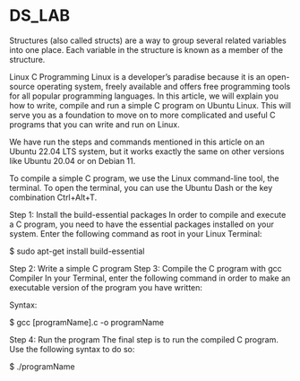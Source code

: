 # DS_LAB
Structures (also called structs) are a way to group several related variables into one place. Each variable in the structure is known as a member of the structure.


Linux C Programming
Linux is a developer’s paradise because it is an open-source operating system, freely available and offers free programming tools for all popular programming languages. In this article, we will explain you how to write, compile and run a simple C program on Ubuntu Linux. This will serve you as a foundation to move on to more complicated and useful C programs that you can write and run on Linux.

We have run the steps and commands mentioned in this article on an Ubuntu 22.04 LTS system, but it works exactly the same on other versions like Ubuntu 20.04 or on Debian 11.

To compile a simple C program, we use the Linux command-line tool, the terminal. To open the terminal, you can use the Ubuntu Dash or the key combination Ctrl+Alt+T.

Step 1: Install the build-essential packages
In order to compile and execute a C program, you need to have the essential packages installed on your system. Enter the following command as root in your Linux Terminal:

$ sudo apt-get install build-essential

Step 2: Write a simple C program
Step 3: Compile the C program with gcc Compiler
In your Terminal, enter the following command in order to make an executable version of the program you have written:

Syntax:

$ gcc [programName].c -o programName

Step 4: Run the program
The final step is to run the compiled C program. Use the following syntax to do so:

$ ./programName
